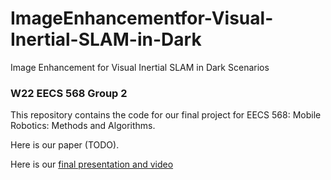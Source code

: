 # ImageEnhancementfor-Visual-Inertial-SLAM-in-Dark
Image Enhancement for Visual Inertial SLAM in Dark Scenarios
### W22 EECS 568 Group 2

This repository contains the code for our final project for EECS 568: Mobile Robotics: Methods and Algorithms. 

Here is our paper (TODO).
  
Here is our [final presentation and video](TODO)

